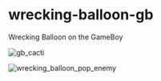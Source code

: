 # wrecking-balloon-gb
Wrecking Balloon on the GameBoy

![gb_cacti](https://user-images.githubusercontent.com/28796746/124012217-ebe32180-d9ae-11eb-9edb-6fe949634e33.JPG)

![wrecking_balloon_pop_enemy](https://user-images.githubusercontent.com/28796746/127725629-94394989-12f0-4982-8c2c-48c19ac58b54.JPG)



